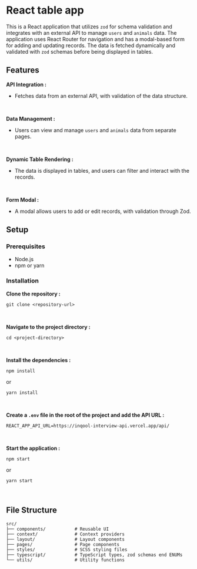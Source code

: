 # React table app

This is a React application that utilizes `zod` for schema validation and integrates with an external API to manage `users` and `animals` data. The application uses React Router for navigation and has a modal-based form for adding and updating records. The data is fetched dynamically and validated with `zod` schemas before being displayed in tables.

## Features
**API Integration :**
- Fetches data from an external API, with validation of the data structure.

<br>

**Data Management :**
- Users can view and manage `users` and `animals` data from separate pages.

<br>

**Dynamic Table Rendering :**
- The data is displayed in tables, and users can filter and interact with the records.

<br>

**Form Modal :**
- A modal allows users to add or edit records, with validation through Zod.

## Setup

### Prerequisites
- Node.js
- npm or yarn

### Installation

**Clone the repository :**

```
git clone <repository-url>
```
<br>

**Navigate to the project directory :**

```
cd <project-directory>
```
<br>

**Install the dependencies :**

```
npm install
```
or
```
yarn install
```
<br>

**Create a `.env` file in the root of the project and add the API URL :**

```
REACT_APP_API_URL=https://inqool-interview-api.vercel.app/api/
```
<br>

**Start the application :**
```
npm start
```
or
```
yarn start
```
<br>


## File Structure

```text
src/
├── components/           # Reusable UI
├── context/              # Context providers
├── layout/               # Layout components
├── pages/                # Page components
├── styles/               # SCSS styling files
├── typescript/           # TypeScript types, zod schemas end ENUMs
└── utils/                # Utility functions
```
